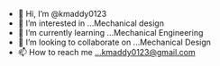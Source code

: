 - 👋 Hi, I’m @kmaddy0123
- 👀 I’m interested in ...Mechanical design
- 🌱 I’m currently learning ...Mechanical Engineering
- 💞️ I’m looking to collaborate on ...Mechanical Design
- 📫 How to reach me ...kmaddy0123@gmail.com

<!---
kmaddy0123/kmaddy0123 is a ✨ special ✨ repository because its `README.md` (this file) appears on your GitHub profile.
You can click the Preview link to take a look at your changes.
--->
